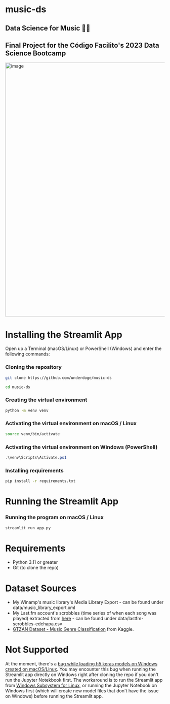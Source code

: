 # music-ds
## Data Science for Music 🎸🎶
## Final Project for the Código Facilito's 2023 Data Science Bootcamp
<img width="800" alt="image" src="https://github.com/Underdoge/music-ds/assets/12192446/6009b949-9d78-4ab9-b64f-0665644e862b">

# Installing the Streamlit App
Open up a Terminal (macOS/Linux) or PowerShell (Windows) and enter the following commands:
### Cloning the repository
```sh
git clone https://github.com/underdoge/music-ds

cd music-ds
```
### Creating the virtual environment
```sh
python -m venv venv
```
### Activating the virtual environment on macOS / Linux
```sh
source venv/bin/activate
```
### Activating the virtual environment on Windows (PowerShell)
```powershell
.\venv\Scripts\Activate.ps1
```
### Installing requirements
```sh
pip install -r requirements.txt
```
#
# Running the Streamlit App
### Running the program on macOS / Linux
```sh
streamlit run app.py
```
#
# Requirements
- Python 3.11 or greater
- Git (to clone the repo)
#
# Dataset Sources
- My Winamp's music library's Media Library Export - can be found under data/music_library_export.xml
- My Last.fm account's scrobbles (time series of when each song was played) extracted from [here](https://lastfm.ghan.nl/export/) - can be found under data/lastfm-scrobbles-edchapa.csv
- [GTZAN Dataset - Music Genre Classification](https://www.kaggle.com/datasets/andradaolteanu/gtzan-dataset-music-genre-classification) from Kaggle.
#
# Not Supported
At the moment, there's a [bug while loading h5 keras models on Windows created on macOS/Linux](https://github.com/keras-team/keras/issues/18528). You may encounter this bug when running the Streamlit app directly on Windows right after cloning the repo if you don't run the Jupyter Notekbook first. The workaround is to run the Streamlit app from [Windows Subsystem for Linux](https://learn.microsoft.com/en-us/windows/wsl/install), or running the Jupyter Notebook on Windows first (which will create new model files that don't have the issue on Windows) before running the Streamlit app.
